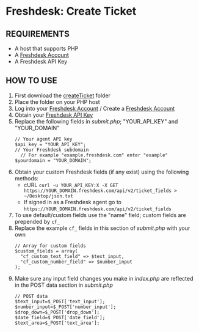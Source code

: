 # Freshdesk: Create Ticket

## REQUIREMENTS

- A host that supports PHP
- A [Freshdesk Account](https://freshdesk.com/)
- A Freshdesk API Key


## HOW TO USE

1. First download the [createTicket](https://github.com/AnthonyVadala/Freshdesk-Create_Ticket/tree/master/createTicket) folder
2. Place the folder on your PHP host
3. Log into your [Freshdesk Account](https://freshdesk.com/) / Create a [Freshdesk Account](https://freshdesk.com/signup)
4. Obtain your [Freshdesk API Key](https://support.freshdesk.com/support/solutions/articles/215517-how-to-find-your-api-key) 
5. Replace the following fields in *submit.php*; "YOUR_API_KEY" and "YOUR_DOMAIN"
    ```
    // Your agent API key
    $api_key = "YOUR_API_KEY";
    // Your Freshdesk subdomain 
      // For example "example.freshdesk.com" enter "example"
    $yourdomain = "YOUR_DOMAIN";
    ```
6. Obtain your custom Freshdesk fields (if any exist) using the following methods:
   -  cURL `curl -u YOUR_API_KEY:X -X GET https://YOUR_DOMAIN.freshdesk.com/api/v2/ticket_fields > ~/Desktop/json.txt`
   - If signed in as a Freshdesk agent go to `https://YOUR_DOMAIN.freshdesk.com/api/v2/ticket_fields`
7. To use default/custom fields use the "name" field; custom fields are prepended by  `cf_`
8. Replace the example `cf_` fields in this section of *submit.php* with your own
    ```
    // Array for custom fields
    $custom_fields = array(
      "cf_custom_text_field" => $text_input,
      "cf_custom_number_field" => $number_input
    );
    ```
9. Make sure any input field changes you make in *index.php* are reflected in the POST data section in *submit.php*
    ```
    // POST data
    $text_input=$_POST['text_input'];
    $number_input=$_POST['number_input'];
    $drop_down=$_POST['drop_down'];
    $date_field=$_POST['date_field'];
    $text_area=$_POST['text_area'];
    ```
